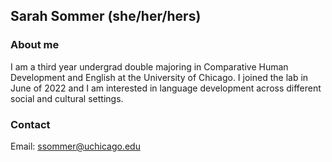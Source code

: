 ## Sarah Sommer (she/her/hers)

### About me

I am a third year undergrad double majoring in Comparative Human Development and English at the University of Chicago. I joined the lab in June of 2022 and I am interested in language development across different social and cultural settings.

### Contact 
Email: ssommer@uchicago.edu
